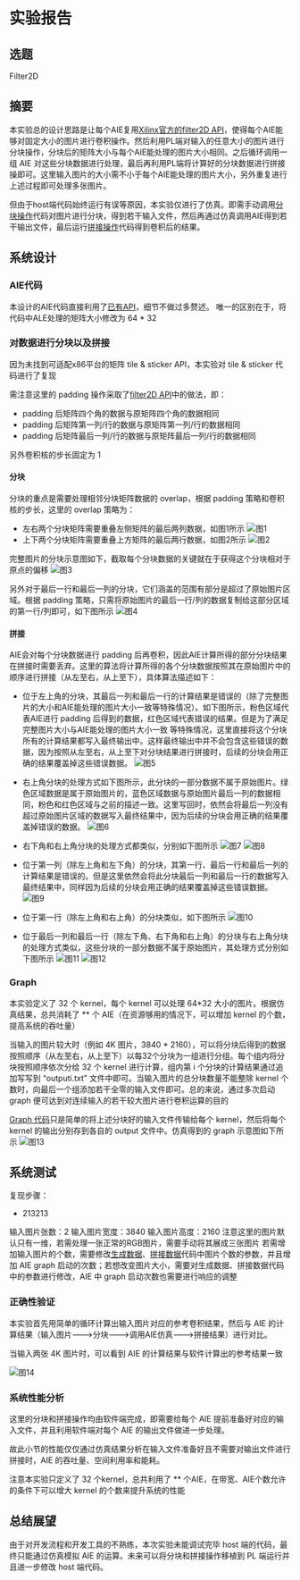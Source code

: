 # 实验报告

## 选题
Filter2D

## 摘要
本实验总的设计思路是让每个AIE复用[Xilinx官方的filter2D API](https://github.com/DongDongZZD/CCC2023/blob/main/src/xf_filter2d_aie.hpp)，使得每个AIE能够对固定大小的图片进行卷积操作。然后利用PL端对输入的任意大小的图片进行分块操作，分块后的矩阵大小与每个AIE能处理的图片大小相同。之后循环调用一组 AIE 对这些分块数据进行处理，最后再利用PL端将计算好的分块数据进行拼接操即可。这里输入图片的大小需不小于每个AIE能处理的图片大小，另外重复进行上述过程即可处理多张图片。

但由于host端代码始终运行有误等原因，本实验仅进行了仿真。即需手动调用[分块操作](https://github.com/DongDongZZD/CCC2023/blob/main/data/generate_data.cpp)代码对图片进行分块，得到若干输入文件，然后再通过仿真调用AIE得到若干输出文件，最后运行[拼接操作](https://github.com/DongDongZZD/CCC2023/blob/main/data/sticker.cpp)代码得到卷积后的结果。

## 系统设计

### AIE代码

本设计的AIE代码直接利用了[已有API](https://github.com/DongDongZZD/CCC2023/blob/main/src/xf_filter2d_aie.hpp)，细节不做过多赘述。
唯一的区别在于，将代码中ALE处理的矩阵大小修改为 64 * 32

### 对数据进行分块以及拼接

因为未找到可适配x86平台的矩阵 tile & sticker API，本实验对 tile & sticker 代码进行了复现

需注意这里的 padding 操作采取了[filter2D API](https://github.com/DongDongZZD/CCC2023/blob/main/src/xf_filter2d_aie.hpp)中的做法，即：
- padding 后矩阵四个角的数据与原矩阵四个角的数据相同
- padding 后矩阵第一列/行的数据与原矩阵第一列/行的数据相同
- padding 后矩阵最后一列/行的数据与原矩阵最后一列/行的数据相同

另外卷积核的步长固定为 1

#### 分块
分块的重点是需要处理相邻分块矩阵数据的 overlap，根据 padding 策略和卷积核的步长，这里的 overlap 策略为：
- 左右两个分块矩阵需要重叠左侧矩阵的最后两列数据，如图1所示
![图1](https://github.com/DongDongZZD/CCC2023/blob/main/readme_image/1.png "图1 左右分块矩阵的 overlap")
- 上下两个分块矩阵需要重叠上方矩阵的最后两行数据，如图2所示
![图2](https://github.com/DongDongZZD/CCC2023/blob/main/readme_image/2.png "图2 上下分块矩阵的 overlap")

完整图片的分块示意图如下，截取每个分块数据的关键就在于获得这个分块相对于原点的偏移
![图3](https://github.com/DongDongZZD/CCC2023/blob/main/readme_image/3.png "图3 分块的示意图")

另外对于最后一行和最后一列的分块，它们涵盖的范围有部分是超过了原始图片区域。根据 padding 策略，只需将原始图片的最后一行/列的数据复制给这部分区域的第一行/列即可，如下图所示
![图4](https://github.com/DongDongZZD/CCC2023/blob/main/readme_image/4.png "图4 特殊分块示意图")

#### 拼接

AIE会对每个分块数据进行 padding 后再卷积，因此AIE计算所得的部分分块结果在拼接时需要丢弃。这里的算法将计算所得的各个分块数据按照其在原始图片中的顺序进行拼接（从左至右，从上至下），具体算法描述如下：

- 位于左上角的分块，其最后一列和最后一行的计算结果是错误的（除了完整图片的大小和AIE能处理的图片大小一致等特殊情况）。如下图所示，粉色区域代表AIE进行 padding 后得到的数据，红色区域代表错误的结果。但是为了满足 完整图片大小与AIE能处理的图片大小一致 等特殊情况，这里直接将这个分块所有的计算结果都写入最终输出中。这样最终输出中并不会包含这些错误的数据，因为按照从左至右，从上至下对分块结果进行拼接时，后续的分块会用正确的结果覆盖掉这些错误数据。
![图5](https://github.com/DongDongZZD/CCC2023/blob/main/readme_image/5.png "图5 左上角分块的完整历程")
- 右上角分块的处理方式如下图所示，此分块的一部分数据不属于原始图片。绿色区域数据是属于原始图片的，蓝色区域数据与原始图片最后一列的数据相同，粉色和红色区域与之前的描述一致。这里写回时，依然会将最后一列没有超过原始图片区域的数据写入最终结果中，因为后续的分块会用正确的结果覆盖掉错误的数据。
![图6](https://github.com/DongDongZZD/CCC2023/blob/main/readme_image/6.png "图6 左上角分块的完整历程")
- 右下角和右上角分块的处理方式都类似，分别如下图所示
![图7](https://github.com/DongDongZZD/CCC2023/blob/main/readme_image/7.png "图7 左上角分块的完整历程")
![图8](https://github.com/DongDongZZD/CCC2023/blob/main/readme_image/8.png "图8 左上角分块的完整历程")

- 位于第一列（除左上角和左下角）的分块，其第一行、最后一行和最后一列的计算结果是错误的。但是这里依然会将此分块最后一列和最后一行的数据写入最终结果中，同样因为后续的分块会用正确的结果覆盖掉这些错误数据。
![图9](https://github.com/DongDongZZD/CCC2023/blob/main/readme_image/9.png "图9 第一列分块的完整历程")
- 位于第一行（除左上角和右上角）的分块类似，如下图所示
![图10](https://github.com/DongDongZZD/CCC2023/blob/main/readme_image/10.png "图10 第一行分块的完整历程")
- 位于最后一列和最后一行（除左下角、右下角和右上角）的分块与右上角分块的处理方式类似，这些分块的一部分数据不属于原始图片，其处理方式分别如下图所示
![图11](https://github.com/DongDongZZD/CCC2023/blob/main/readme_image/11.png "图11 第一行分块的完整历程")
![图12](https://github.com/DongDongZZD/CCC2023/blob/main/readme_image/12.png "图12 第一行分块的完整历程")


### Graph

本实验定义了 32 个 kernel，每个 kernel 可以处理 64*32 大小的图片。根据仿真结果，总共消耗了 ** 个 AIE（在资源够用的情况下，可以增加 kernel 的个数，提高系统的吞吐量）

当输入的图片较大时（例如 4K 图片，3840 * 2160），可以将分块后得到的数据按照顺序（从左至右，从上至下）以每32个分块为一组进行分组。每个组内将分块按照顺序依次分给 32 个 kernel 进行计算，组内第 i 个分块的计算结果通过追加写写到 “outputi.txt” 文件中即可。当输入图片的总分块数量不能整除 kernel 个数时，向最后一个组添加若干全零的输入文件即可。总的来说，通过多次启动 graph 便可达到对连续输入的若干较大图片进行卷积运算的目的

[Graph 代码](https://github.com/DongDongZZD/CCC2023/blob/main/src/graph.cpp)只是简单的将上述分块好的输入文件传输给每个 kernel，然后将每个 kernel 的输出分别存到各自的 output 文件中。仿真得到的 graph 示意图如下所示
![图13](https://github.com/DongDongZZD/CCC2023/blob/main/readme_image/13.png "图13 32个 kernel 对应的 graph 示意图")

## 系统测试

复现步骤：
- 213213

输入图片张数：2
输入图片宽度：3840
输入图片高度：2160
注意这里的图片默认只有一维，若需处理一张正常的RGB图片，需要手动将其展成三张图片
若需增加输入图片的个数，需要修改[生成数据](https://github.com/DongDongZZD/CCC2023/blob/main/data/generate_data.cpp)、[拼接数据](https://github.com/DongDongZZD/CCC2023/blob/main/data/sticker.cpp)代码中图片个数的参数，并且增加 AIE graph 启动的次数；若想改变图片大小，需要对生成数据、拼接数据代码中的参数进行修改，AIE 中 graph 启动次数也需要进行响应的调整

### 正确性验证

本实验首先用简单的循环计算出输入图片对应的参考卷积结果，然后与 AIE 的计算结果（输入图片--->分块--->调用AIE仿真--->拼接结果）进行对比。

当输入两张 4K 图片时，可以看到 AIE 的计算结果与软件计算出的参考结果一致

![图14](https://github.com/DongDongZZD/CCC2023/blob/main/readme_image/14.png "图14 正确性验证")

### 系统性能分析

这里的分块和拼接操作均由软件端完成，即需要给每个 AIE 提前准备好对应的输入文件，并且利用软件端对每个 AIE 的输出文件做进一步处理。

故此小节的性能仅仅通过仿真结果分析在输入文件准备好且不需要对输出文件进行拼接时，AIE 的吞吐量、空间利用率和能耗。



注意本实验只定义了 32 个kernel，总共利用了 ** 个AIE，在带宽、AIE个数允许的条件下可以增大 kernel 的个数来提升系统的性能


## 总结展望

由于对开发流程和开发工具的不熟练，本次实验未能调试完毕 host 端的代码，最终只能通过仿真模拟 AIE 的运算。未来可以将分块和拼接操作移植到 PL 端运行并且进一步修改 host 端代码。

